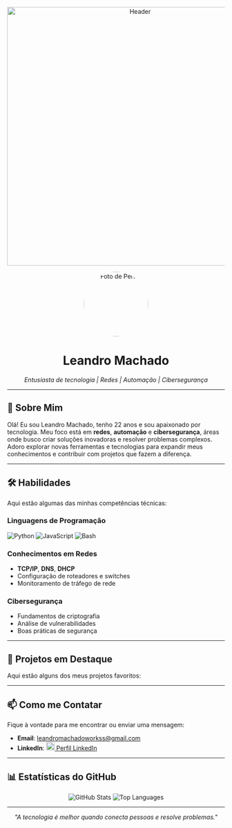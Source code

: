 <p align="center">
  <img src="https://capsule-render.vercel.app/api?text=Olá!%20Bem-vindo%20ao%20meu%20Perfil!&animation=fadeIn&type=waving&color=gradient&height=120" alt="Header" width="600">
</p>

<p align="center">
  <img src="https://example.com/sua-foto.jpg" alt="Foto de Perfil" width="150" style="border-radius:50%;">
</p>

<h1 align="center">Leandro Machado</h1>
<p align="center">
  <em>Entusiasta de tecnologia | Redes | Automação | Cibersegurança</em>
</p>

---

## 🚀 Sobre Mim
Olá! Eu sou Leandro Machado, tenho 22 anos e sou apaixonado por tecnologia. Meu foco está em **redes**, **automação** e **cibersegurança**, áreas onde busco criar soluções inovadoras e resolver problemas complexos. Adoro explorar novas ferramentas e tecnologias para expandir meus conhecimentos e contribuir com projetos que fazem a diferença.

---

## 🛠️ Habilidades
Aqui estão algumas das minhas competências técnicas:

### Linguagens de Programação
![Python](https://img.shields.io/badge/Python-3776AB?style=for-the-badge&logo=python&logoColor=white)
![JavaScript](https://img.shields.io/badge/JavaScript-F7DF1E?style=for-the-badge&logo=javascript&logoColor=black)
![Bash](https://img.shields.io/badge/Bash-4EAA25?style=for-the-badge&logo=gnu-bash&logoColor=white)


### Conhecimentos em Redes
- **TCP/IP**, **DNS**, **DHCP**
- Configuração de roteadores e switches
- Monitoramento de tráfego de rede

### Cibersegurança
- Fundamentos de criptografia
- Análise de vulnerabilidades
- Boas práticas de segurança

---

## 🌟 Projetos em Destaque
Aqui estão alguns dos meus projetos favoritos:


---

## 📫 Como me Contatar
Fique à vontade para me encontrar ou enviar uma mensagem:

- **Email**: leandromachadoworkss@gmail.com  
- **LinkedIn**: <a href="https://www.linkedin.com/in/leandro-machadotec"><img src="https://img.icons8.com/color/48/000000/linkedin.png" width="20"/> Perfil LinkedIn</a>  

---

## 📊 Estatísticas do GitHub
<p align="center">
  <img src="https://github-readme-stats.vercel.app/api?username=leandromachado&show_icons=true&theme=radical" alt="GitHub Stats">
  <img src="https://github-readme-stats.vercel.app/api/top-langs/?username=leandromachado&layout=compact&theme=radical" alt="Top Languages">
</p>

---

<p align="center">
  <em>"A tecnologia é melhor quando conecta pessoas e resolve problemas."</em>
</p>
